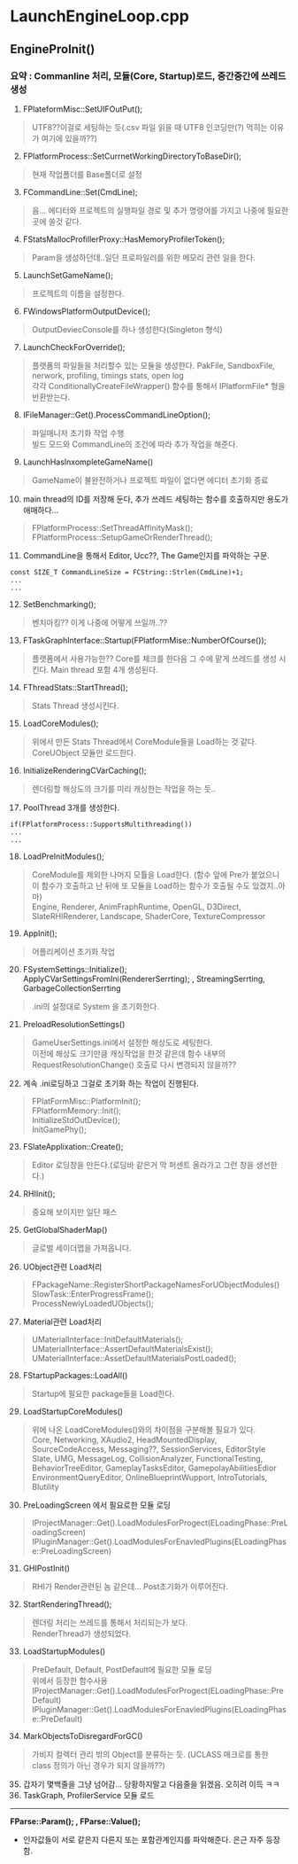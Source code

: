 # LaunchEngineLoop.cpp

## EngineProInit() ## 
### 요약 : Commanline 처리, 모듈(Core, Startup)로드, 중간중간에 쓰레드 생성
1. FPlateformMisc::SetUIFOutPut();
> UTF8??이걸로 세팅하는 듯(.csv 파일 읽을 때 UTF8 인코딩만(?) 먹히는 이유가 여기에 있을까??)
2. FPlatformProcess::SetCurrnetWorkingDirectoryToBaseDir();
> 현재 작업폴더를 Base폴더로 설정
3. FCommandLine::Set(CmdLine); 
> 음... 에디터와 프로젝트의 실행파일 경로 및 추가 명령어를 가지고 나중에 필요한 곳에 쓸것 같다.
4. FStatsMallocProfillerProxy::HasMemoryProfilerToken();
> Param을 생성하던데..일단 프로파일러를 위한 메모리 관련 일을 한다.
5. LaunchSetGameName();
> 프로젝트의 이름을 설정한다.
6. FWindowsPlatformOutputDevice();
> OutputDeviecConsole를 하나 생성한다(Singleton 형식)
7. LaunchCheckForOverride();
> 플랫폼의 파일들을 처리할수 있는 모듈을 생성한다. PakFile, SandboxFile, nerwork, profiling, timings stats, open log  
  각각 ConditionallyCreateFileWrapper() 함수를 통해서 IPlatformFile* 형을 반환받는다.
8. IFileManager::Get().ProcessCommandLineOption();
> 파일매니저 초기화 작업 수행  
  빌드 모드와 CommandLine의 조건에 따라 추가 작업을 해준다.
9. LaunchHasInxompleteGameName()
> GameName이 불완전하거나 프로젝트 파일이 없다면 에디터 초기화 종료
10. main thread의 ID를 저장해 둔다, 추가 쓰레드 세팅하는 함수를 호출하지만 용도가 애매하다...
> FPlatformProcess::SetThreadAffinityMask();  
  FPlatformProcess::SetupGameOrRenderThread();
11. CommandLine을 통해서 Editor, Ucc??, The Game인지를 파악하는 구문.
~~~
const SIZE_T CommandLineSize = FCString::Strlen(CmdLine)+1;
...
...
~~~
12. SetBenchmarking();
> 벤치마킹?? 이게 나중에 어떻게 쓰일까..??
13. FTaskGraphInterface::Startup(FPlatformMise::NumberOfCourse());
> 플랫폼에서 사용가능한?? Core를 체크를 한다음 그 수에 맡게 쓰레드를 생성 시킨다. Main thread 포함 4개 생성된다.
14. FThreadStats::StartThread();
> Stats Thread 생성시킨다.
15. LoadCoreModules();
> 위에서 만든 Stats Thread에서 CoreModule들을 Load하는 것 같다.  
  CoreUObject 모듈만 로드한다.
16. InitializeRenderingCVarCaching();
> 렌더링할 해상도의 크기를 미리 캐싱한는 작업을 하는 듯..
17. PoolThread 3개를 생성한다.
~~~
if(FPlatformProcess::SupportsMultithreading())
...
...
~~~
18. LoadPreInitModules();
> CoreModule를 제외한 나머지 모튤을 Load한다. (함수 앞에 Pre가 붙었으니 이 함수가 호출하고 난 뒤에 또 모듈을 Load하는 함수가 호출될 수도 있겠지..아마)  
  Engine, Renderer, AnimFraphRuntime, OpenGL, D3Direct, SlateRHIRenderer, Landscape, ShaderCore, TextureCompressor 
19. AppInit();
> 어플리케이션 초기화 작업
20. FSystemSettings::Initialize();  
ApplyCVarSettingsFromIni(RendererSerrting); , StreamingSerrting, GarbageCollectionSerrting
> .ini의 설정대로 System 을 초기화한다.
21. PreloadResolutionSettings()
> GameUserSettings.ini에서 설정한 해상도로 세팅한다.  
  이전에 해상도 크기만큼 캐싱작업을 한것 같은데 함수 내부의 RequestResolutionChange() 호출로 다시 변경되지 않을까??
22. 계속 .ini로딩하고 그걸로 초기화 하는 작업이 진행된다.
> FPlatFormMisc::PlatformInit();  
  FPlatformMemory::Init();  
  InitializeStdOutDevice();  
  InitGamePhy();  
23. FSlateApplixation::Create();
> Editor 로딩창을 만든다.(로딩바 같은거 막 퍼센트 올라가고 그런 창을 생선한다.)
24. RHIInit();
> 중요해 보이지만 일단 패스
25. GetGlobalShaderMap()
> 글로벌 세이더맵을 가져옵니다.
26. UObject관련 Load처리
> FPackageName::RegisterShortPackageNamesForUObjectModules()  
  SlowTask::EnterProgressFrame();  
  ProcessNewlyLoadedUObjects();  
27. Material관련 Load처리
> UMaterialInterface::InitDefaultMaterials();  
  UMaterialInterface::AssertDefaultMaterialsExist();
  UMaterialInterface::AssetDefaultMaterialsPostLoaded();  
28. FStartupPackages::LoadAll()
> Startup에 필요한 package들을 Load한다.
29. LoadStartupCoreModules()
> 위에 나온 LoadCoreModules()와의 차이점을 구분해볼 필요가 있다.  
  Core, Networking, XAudio2, HeadMountedDisplay, SourceCodeAccess, Messaging??, SessionServices, EditorStyle  
  Slate, UMG, MessageLog, CollisionAnalyzer, FunctionalTesting, BehaviorTreeEditor, GameplayTasksEditor, GamepolayAbilitiesEdior  
  EnvironmentQueryEditor, OnlineBlueprintWupport, IntroTutorials, Blutility  
30. PreLoadingScreen 에서 필요로한 모듈 로딩
> IProjectManager::Get().LoadModulesForProgect(ELoadingPhase::PreLoadingScreen)  
  IPluginManager::Get().LoadModulesForEnavledPlugins(ELoadingPhase::PreLoadingScreen)  
31. GHIPostInit()
> RHI가 Render관련된 놈 같은데... Post초기화가 이루어진다.
32. StartRenderingThread();
> 렌더링 처리는 쓰레드를 통해서 처리되는가 보다.  
  RenderThread가 생성되었다.  
33. LoadStartupModules()
> PreDefault, Default, PostDefault에 필요한 모듈 로딩  
  위에서 등장한 함수사용  
  IProjectManager::Get().LoadModulesForProgect(ELoadingPhase::PreDefault)  
  IPluginManager::Get().LoadModulesForEnavledPlugins(ELoadingPhase::PreDefault)  
34. MarkObjectsToDisregardForGC()
> 가비지 컬렉터 관리 밖의 Object를 분류하는 듯. (UCLASS 매크로를 통한 class 정의가 아닌 경우가 되지 않을까??)
35. 갑자기 몇백줄을 그냥 넘어감... 당황하지말고 다음줄을 읽겠음. 오히려 이득 ㅋㅋ
36. TaskGraph, ProfilerService 모듈 로드

---
**FParse::Param(); , FParse::Value();**
- 인자값들이 서로 같은지 다른지 또는 포함관계인지를 파악해준다. 은근 자주 등장함.